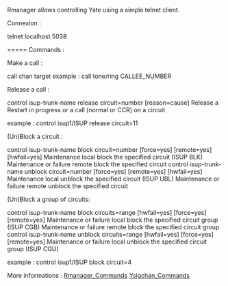 Rmanager allows controlling Yate using a simple telnet client.

Connexion :

telnet localhost 5038

=====
Commands :


Make a call :

call chan target
example : call tone/ring CALLEE_NUMBER

Release a call : 

control isup-trunk-name release circuit=number [reason=cause]
Release a Restart in progress or a call (normal or CCR) on a circuit

example : control isup1/ISUP release circuit=11


(Un)Block a circuit :

control isup-trunk-name block circuit=number [force=yes] [remote=yes] [hwfail=yes]
	Maintenance local block the specified circuit (ISUP BLK)
	Maintenance or failure remote block the specified circuit
control isup-trunk-name unblock circuit=number [force=yes] [remote=yes] [hwfail=yes]
	Maintenance local unblock the specified circuit (ISUP UBL)
	Maintenance or failure remote unblock the specified circuit

(Un)Block a group of circuits:

control isup-trunk-name block circuits=range [hwfail=yes] [force=yes] [remote=yes]
	Maintenance or failure local block the specified circuit group (ISUP CGB)
	Maintenance or failure remote block the specified circuit group
control isup-trunk-name unblock circuits=range [hwfail=yes] [force=yes] [remote=yes]
	Maintenance or failure local unblock the specified circuit group (ISUP CGU)

example : control isup1/ISUP block circuit=4

More informations :
[Rmanager_Commands](http://yate.null.ro/pmwiki/index.php?n=Main.RmanagerCommands)
[Ysigchan_Commands](http://yate.null.ro/pmwiki/index.php?n=Main.Ysigchan#commands)
